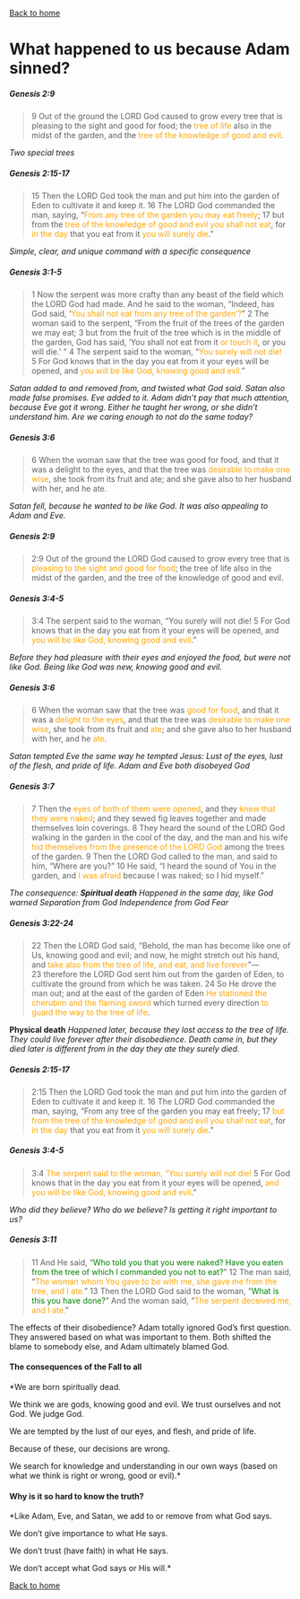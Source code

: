 [Back to home](./../index.md)

# What happened to us because Adam sinned?

##### Genesis 2:9
>9 Out of the ground the LORD God caused to grow every tree that is pleasing to the sight and good for food; the <font color="orange">tree of life</font> also in the midst of the garden, and the <font color="orange">tree of the knowledge of good and evil</font>.

*Two special trees*


##### Genesis 2:15-17
>15 Then the LORD God took the man and put him into the garden of Eden to cultivate it and keep it. 16 The LORD God commanded the man, saying, “<font color="orange">From any tree of the garden you may eat freely</font>; 17 but from the <font color="orange">tree of the knowledge of good and evil you shall not eat</font>, for <font color="orange">in the day</font> that you eat from it <font color="orange">you will surely die</font>.”

*Simple, clear, and unique command with a specific consequence*


##### Genesis 3:1-5
>1 Now the serpent was more crafty than any beast of the field which the LORD God had made. And he said to the woman, “Indeed, has God said, ‘<font color="orange">You shall not eat from any tree of the garden’?</font>” 2 The woman said to the serpent, “From the fruit of the trees of the garden we may eat; 3 but from the fruit of the tree which is in the middle of the garden, God has said, ‘You shall not eat from it <font color="orange">or touch it</font>, or you will die.’ ” 4 The serpent said to the woman, “<font color="orange">You surely will not die!</font> 5 For God knows that in the day you eat from it your eyes will be opened, and <font color="orange">you will be like God, knowing good and evil.</font>”

*Satan added to and removed from, and twisted what God said.
Satan also made false promises.
Eve added to it.
Adam didn’t pay that much attention, because Eve got it wrong. 
	Either he taught her wrong, or she didn’t understand him.
Are we caring enough to not do the same today?*


##### Genesis 3:6
>6 When the woman saw that the tree was good for food, and that it was a delight to the eyes, and that the tree was <font color="orange">desirable to make one wise</font>, she took from its fruit and ate; and she gave also to her husband with her, and he ate.

*Satan fell, because he wanted to be like God.
It was also appealing to Adam and Eve.*


##### Genesis 2:9
>2:9 Out of the ground the LORD God caused to grow every tree that is <font color="orange">pleasing to the sight and good for food</font>; the tree of life also in the midst of the garden, and the tree of the knowledge of good and evil.
##### Genesis 3:4-5
>3:4 The serpent said to the woman, “You surely will not die! 5 For God knows that in the day you eat from it your eyes will be opened, and <font color="orange">you will be like God, knowing good and evil</font>.”

*Before they had pleasure with their eyes and enjoyed the food, but were not like God.
Being like God was new, knowing good and evil.*


##### Genesis 3:6
>6 When the woman saw that the tree was <font color="orange">good for food</font>, and that it was a <font color="orange">delight to the eyes</font>, and that the tree was <font color="orange">desirable to make one wise</font>, she took from its fruit and <font color="orange">ate</font>; and she gave also to her husband with her, and he <font color="orange">ate</font>. 

*Satan tempted Eve the same way he tempted Jesus:
Lust of the eyes, lust of the flesh, and pride of life.
Adam and Eve both disobeyed God*


##### Genesis 3:7
>7 Then the <font color="orange">eyes of both of them were opened</font>, and they <font color="orange">knew that they were naked</font>; and they sewed fig leaves together and made themselves loin coverings.
>8 They heard the sound of the LORD God walking in the garden in the cool of the day, and the man and his wife <font color="orange">hid themselves from the presence of the LORD God</font> among the trees of the garden. 9 Then the LORD God called to the man, and said to him, “Where are you?” 10 He said, “I heard the sound of You in the garden, and <font color="orange">I was afraid</font> because I was naked; so I hid myself.”

*The consequence:
**Spiritual death**
	Happened in the same day, like God warned
	Separation from God	
	Independence from God
Fear*


##### Genesis 3:22-24
>22 Then the LORD God said, “Behold, the man has become like one of Us, knowing good and evil; and now, he might stretch out his hand, and <font color="orange">take also from the tree of life, and eat, and live forever</font>”— 23 therefore the LORD God sent him out from the garden of Eden, to cultivate the ground from which he was taken. 24 So He drove the man out; and at the east of the garden of Eden <font color="orange">He stationed the cherubim and the flaming sword</font> which turned every direction <font color="orange">to guard the way to the tree of life</font>.

**Physical death** 
*Happened later, because they lost access to the tree of life.
They could live forever after their disobedience.
Death came in, but they died later is different from in the day they ate they surely died.*


##### Genesis 2:15-17
>2:15 Then the LORD God took the man and put him into the garden of Eden to cultivate it and keep it. 16 The LORD God commanded the man, saying, “From any tree of the garden you may eat freely; 17 <font color="orange">but from the tree of the knowledge of good and evil you shall not eat</font>, for <font color="orange">in the day</font> that you eat from it <font color="orange">you will surely die</font>.”
##### Genesis 3:4-5
>3:4 <font color="orange">The serpent said to the woman, “You surely will not die!</font> 5 For God knows that in the day you eat from it your eyes will be opened, <font color="orange">and you will be like God, knowing good and evil</font>.”

*Who did they believe?
Who do we believe?
Is getting it right important to us?*


##### Genesis 3:11
>11 And He said, “<font color="green">Who told you that you were naked? Have you eaten from the tree of which I commanded you not to eat?</font>” 12 The man said, “<font color="orange">The woman whom You gave to be with me, she gave me from the tree, and I ate.</font>” 13 Then the LORD God said to the woman, “<font color="green">What is this you have done?</font>” And the woman said, “<font color="orange">The serpent deceived me, and I ate.</font>”

The effects of their disobedience?
Adam totally ignored God’s first question.
They answered based on what was important to them.
Both shifted the blame to somebody else, and Adam ultimately blamed God.


#### The consequences of the Fall to all
*We are born spiritually dead.

We think we are gods, knowing good and evil.
	We trust ourselves and not God.
	We judge God.

We are tempted by the lust of our eyes, and flesh, and pride of life.

Because of these, our decisions are wrong.

We search for knowledge and understanding in our own ways (based on what we think is right or wrong, good or evil).*


#### Why is it so hard to know the truth?
*Like Adam, Eve, and Satan, we add to or remove from what God says.

We don’t give importance to what He says.

We don’t trust (have faith) in what He says.

We don’t accept what God says or His will.*


[Back to home](./../index.md)